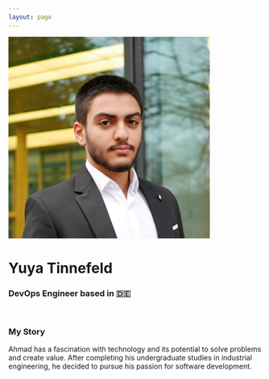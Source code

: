 ```yaml
---
layout: page
---
```


<div class="home-info-container">
	<div class="home-img-container">
		<img src="/images/ahmadalkhatib.jpg">
	</div>
	<div class="home-info-text">
		<h1>Yuya Tinnefeld</h1>
		<h3 style="font-weight: 0;">DevOps Engineer based in 🇩🇪</h3>
		<div class="social-icons">
      <a class="social-icon" href="https://www.linkedin.com/in/alkhatiba/" target="_blank"><i class="fab fa-linkedin-in"></i></a>
			<a class="social-icon" href="https://github.com/alkhatiba/" target="_blank"><i class="fab fa-github"></i></a>
		</div>
	</div>

</div><br>


### My Story
Ahmad has a fascination with technology and its potential to solve problems and create value. After completing his undergraduate studies in industrial engineering, he decided to pursue his passion for software development.
